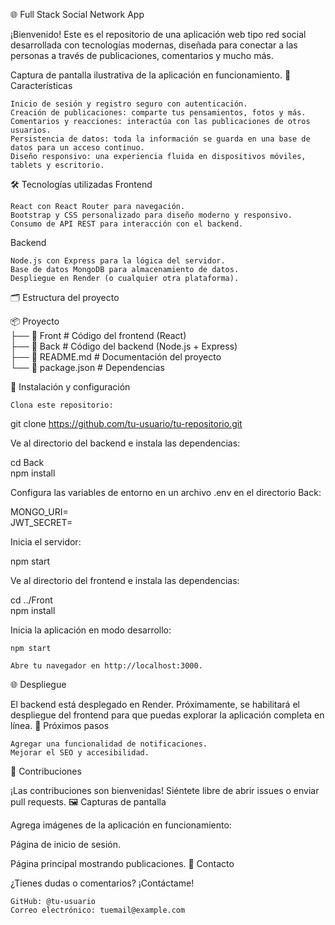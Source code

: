 🌐 Full Stack Social Network App

¡Bienvenido! Este es el repositorio de una aplicación web tipo red social desarrollada con tecnologías modernas, diseñada para conectar a las personas a través de publicaciones, comentarios y mucho más.


Captura de pantalla ilustrativa de la aplicación en funcionamiento.
🚀 Características

    Inicio de sesión y registro seguro con autenticación.
    Creación de publicaciones: comparte tus pensamientos, fotos y más.
    Comentarios y reacciones: interactúa con las publicaciones de otros usuarios.
    Persistencia de datos: toda la información se guarda en una base de datos para un acceso continuo.
    Diseño responsivo: una experiencia fluida en dispositivos móviles, tablets y escritorio.

🛠️ Tecnologías utilizadas
Frontend

    React con React Router para navegación.
    Bootstrap y CSS personalizado para diseño moderno y responsivo.
    Consumo de API REST para interacción con el backend.

Backend

    Node.js con Express para la lógica del servidor.
    Base de datos MongoDB para almacenamiento de datos.
    Despliegue en Render (o cualquier otra plataforma).

🗂️ Estructura del proyecto

📦 Proyecto  
├── 📁 Front         # Código del frontend (React)  
├── 📁 Back          # Código del backend (Node.js + Express)  
├── 📄 README.md     # Documentación del proyecto  
└── 📄 package.json  # Dependencias  

🌟 Instalación y configuración

    Clona este repositorio:

git clone https://github.com/tu-usuario/tu-repositorio.git  

Ve al directorio del backend e instala las dependencias:

cd Back  
npm install  

Configura las variables de entorno en un archivo .env en el directorio Back:

MONGO_URI=<URL-de-tu-Base-de-Datos>  
JWT_SECRET=<Clave-secreta>  

Inicia el servidor:

npm start  

Ve al directorio del frontend e instala las dependencias:

cd ../Front  
npm install  

Inicia la aplicación en modo desarrollo:

    npm start  

    Abre tu navegador en http://localhost:3000.

🌐 Despliegue

El backend está desplegado en Render.
Próximamente, se habilitará el despliegue del frontend para que puedas explorar la aplicación completa en línea.
📌 Próximos pasos

    Agregar una funcionalidad de notificaciones.
    Mejorar el SEO y accesibilidad.

🤝 Contribuciones

¡Las contribuciones son bienvenidas! Siéntete libre de abrir issues o enviar pull requests.
🖼️ Capturas de pantalla

Agrega imágenes de la aplicación en funcionamiento:


Página de inicio de sesión.


Página principal mostrando publicaciones.
📧 Contacto

¿Tienes dudas o comentarios? ¡Contáctame!

    GitHub: @tu-usuario
    Correo electrónico: tuemail@example.com
